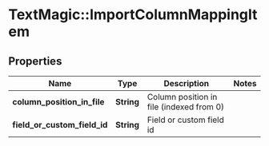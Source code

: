 # TextMagic::ImportColumnMappingItem

## Properties
Name | Type | Description | Notes
------------ | ------------- | ------------- | -------------
**column_position_in_file** | **String** | Column position in file (indexed from 0) | 
**field_or_custom_field_id** | **String** | Field or custom field id | 


